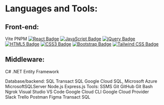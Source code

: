 # Languages and Tools:
## Front-end: 
Vite PNPM
[![React Badge](https://camo.githubusercontent.com/c7a25cc5d9e443dd52290d5a83bb37d31e590e4ecda617e8e045ea3c7d98473d/68747470733a2f2f696d672e736869656c64732e696f2f62616467652f2d52656163742d3230323332413f7374796c653d666c61742d737175617265266c6f676f3d7265616374266c6f676f436f6c6f723d363144414642)](https://reactjs.org/)
[![JavaScript Badge](https://camo.githubusercontent.com/e10595846cd7eba7f2604ef79547c8842681438201484ef4cb76fe974ead8d44/68747470733a2f2f696d672e736869656c64732e696f2f62616467652f2d4a6176615363726970742d4637444631453f7374796c653d666c61742d737175617265266c6f676f3d6a617661736372697074266c6f676f436f6c6f723d626c61636b)](https://www.javascript.com/)
[![jQuery Badge](https://camo.githubusercontent.com/9749ceaf3eb92cfc6cc4d21a91ed842310eb3c0e52ebfd3b6dd5d1e7862e0e1d/68747470733a2f2f696d672e736869656c64732e696f2f62616467652f2d6a51756572792d3037363941443f7374796c653d666c61742d737175617265266c6f676f3d6a7175657279266c6f676f436f6c6f723d7768697465)](https://jquery.com/)
[![HTML5 Badge](https://camo.githubusercontent.com/6010a85175edf5787bba645d2bdad7ec26f41aafce3f5a59569352de55deed74/68747470733a2f2f696d672e736869656c64732e696f2f62616467652f2d48544d4c352d4533344632363f7374796c653d666c61742d737175617265266c6f676f3d68746d6c35266c6f676f436f6c6f723d7768697465)](https://html.spec.whatwg.org/)
[![CSS3 Badge](https://camo.githubusercontent.com/18cbf6b1e54817d05ff8f447f59cd61ccb2698890b7331454205c0a1779ea246/68747470733a2f2f696d672e736869656c64732e696f2f62616467652f2d435353332d3135373242363f7374796c653d666c61742d737175617265266c6f676f3d63737333266c6f676f436f6c6f723d7768697465)](https://developer.mozilla.org/en-US/docs/Web/CSS)
[![Bootstrap Badge](https://camo.githubusercontent.com/ea1aeca7703830699a7ef1f1291ad4579e148577ec398cf86d1334f1368bc6d5/68747470733a2f2f696d672e736869656c64732e696f2f62616467652f2d426f6f7473747261702d3739353242333f7374796c653d666c61742d737175617265266c6f676f3d626f6f747374726170266c6f676f436f6c6f723d7768697465)](https://getbootstrap.com/)
[![Tailwind CSS Badge](https://camo.githubusercontent.com/aeaa3f7f4ca1ba2d946d336edc089fabbb828a1c1c7ecf9a4697f4fc179d6117/68747470733a2f2f696d672e736869656c64732e696f2f62616467652f2d5461696c77696e645f4353532d3338423241433f7374796c653d666c61742d737175617265266c6f676f3d7461696c77696e642d637373266c6f676f436f6c6f723d7768697465)](https://tailwindcss.com/)

## Middleware: 

C# .NET Entity Framework


Database/backend: SQL Transact SQL Google Cloud SQL, Microsoft Azure MicrosoftSQLServer Node.js Express.js
Tools: SSMS Git GitHub Git Bash Ngrok Visual Studio VS Code Google Cloud CLI Google Cloud Provider Slack Trello Postman Figma Transact SQL
